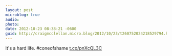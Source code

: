 ```yaml
---
layout: post
microblog: true
audio: 
photo: 
date: 2012-10-23 08:38:21 -0600
guid: http://craigmcclellan.micro.blog/2012/10/23/t260752024218529794.html
---
```

It's a hard life. #coneofshame [t.co/pnXcQL3C](http://t.co/pnXcQL3C)
